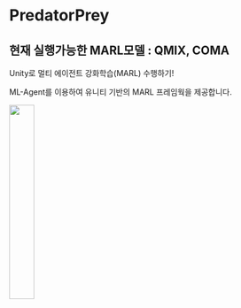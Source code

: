 # PredatorPrey 
## 현재 실행가능한 MARL모델 : QMIX, COMA
Unity로 멀티 에이전트 강화학습(MARL) 수행하기!

ML-Agent를 이용하여 유니티 기반의 MARL 프레임웍을 제공합니다.

<img src="https://user-images.githubusercontent.com/17878413/114650020-760ada80-9d1c-11eb-8c5d-3a84173f7c9b.png" width="30%"></img>




